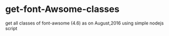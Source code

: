 # get-font-Awsome-classes

get all classes of font-awsome (4.6) as on August,2016 using simple nodejs script
